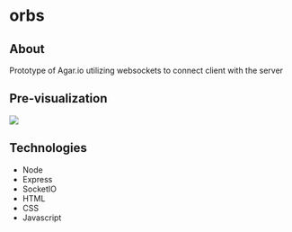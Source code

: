 # orbs

## About

Prototype of Agar.io utilizing websockets to connect client with the server

## Pre-visualization
<img src="#"/>

## Technologies

- Node
- Express
- SocketIO
- HTML
- CSS
- Javascript

